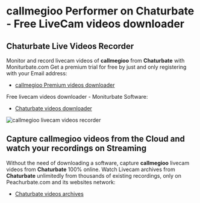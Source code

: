 # callmegioo Performer on Chaturbate - Free LiveCam videos downloader

## Chaturbate Live Videos Recorder

Monitor and record livecam videos of **callmegioo** from **Chaturbate** with Moniturbate.com
Get a premium trial for free by just and only registering with your Email address:
* [callmegioo Premium videos downloader](https://moniturbate.com/request-demo-licence-key.html)

Free livecam videos downloader - Moniturbate Software:
* [Chaturbate videos downloader](https://moniturbate.com/moniturbate-download-software.html)

![callmegioo livecam videos recorder](https://peachurnet.com/templates/moniturbate-software.png)


## Capture callmegioo videos from the Cloud and watch your recordings on Streaming

Without the need of downloading a software, capture **callmegioo** livecam videos from **Chaturbate** 100% online.
Watch Livecam archives from **Chaturbate** unlimitedly from thousands of existing recordings, only on Peachurbate.com and its websites network:
* [Chaturbate videos archives](https://peachurnet.com/)